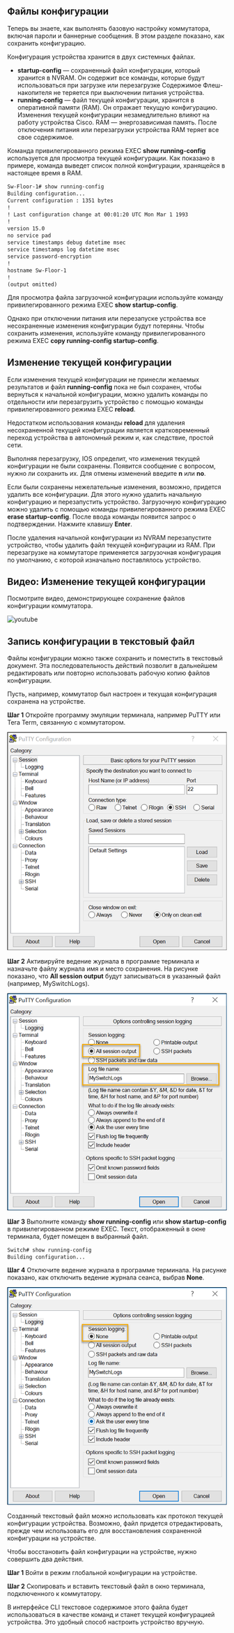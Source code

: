 <!-- verified: agorbachev 03.05.2022 -->

<!-- 2.5.1 -->
## Файлы конфигурации

Теперь вы знаете, как выполнять базовую настройку коммутатора, включая пароли и баннерные сообщения. В этом разделе показано, как сохранить конфигурацию.

Конфигурация устройства хранится в двух системных файлах.

* **startup-config** — сохраненный файл конфигурации, который хранится в NVRAM. Он содержит все команды, которые будут использоваться при загрузке или перезагрузке Содержимое Флеш-накопителя не теряется при выключении питания устройства.
* **running-config** — файл текущей конфигурации, хранится в оперативной памяти (RAM). Он отражает текущую конфигурацию. Изменения текущей конфигурации незамедлительно влияют на работу устройства Cisco. RAM — энергозависимая память. После отключения питания или перезагрузки устройства RAM теряет все свое содержимое.

Команда привилегированного режима EXEC **show running-config** используется для просмотра текущей конфигурации. Как показано в примере, команда выведет список полной конфигурации, хранящейся в настоящее время в RAM.

```
Sw-Floor-1# show running-config
Building configuration...
Current configuration : 1351 bytes
!
! Last configuration change at 00:01:20 UTC Mon Mar 1 1993
!
version 15.0
no service pad
service timestamps debug datetime msec
service timestamps log datetime msec
service password-encryption
!
hostname Sw-Floor-1
!
(output omitted)
```

Для просмотра файла загрузочной конфигурации используйте команду привилегированного режима EXEC **show startup-config**.

Однако при отключении питания или перезапуске устройства все несохраненные изменения конфигурации будут потеряны. Чтобы сохранить изменения, используйте команду привилегированного режима EXEC **copy running-config startup-config**.

<!-- 2.5.2 -->
## Изменение текущей конфигурации

Если изменения текущей конфигурации не принесли желаемых результатов и файл **running-config** пока не был сохранен, чтобы вернуться к начальной конфигурации, можно удалить  команды по отдельности или перезагрузить устройство с помощью команды привилегированного режима EXEC **reload**.

Недостатком использования команды **reload** для удаления несохраненной текущей конфигурации является кратковременный переход устройства в автономный режим и, как следствие, простой сети.

Выполняя перезагрузку, IOS определит, что изменения текущей конфигурации не были сохранены. Появится сообщение с вопросом, нужно ли сохранить их. Для отмены изменений введите **n** или **no**.

Если были сохранены нежелательные изменения, возможно, придется удалить все конфигурации. Для этого нужно удалить начальную конфигурацию и перезапустить устройство. Загрузочную конфигурацию можно удалить с помощью команды привилегированного режима EXEC **erase startup-config**. После ввода команды появится запрос о подтверждении. Нажмите клавишу **Enter**.

После удаления начальной конфигурации из NVRAM перезапустите устройство, чтобы удалить файл текущей конфигурации из RAM. При перезагрузке на коммутаторе применяется загрузочная конфигурация по умолчанию, с которой изначально поставлялось устройство.

<!-- 2.5.3 -->
## Видео: Изменение текущей конфигурации

Посмотрите видео, демонстрирующее сохранение файлов конфигурации коммутатора.

![youtube](https://www.youtube.com/watch?v=lQQ28pdSqfg)

<!-- 2.5.4 -->
## Запись конфигурации в текстовый файл

Файлы конфигурации можно также сохранить и поместить в текстовый документ. Эта последовательность действий позволит в дальнейшем редактировать или повторно использовать рабочую копию файлов конфигурации.

Пусть, например, коммутатор был настроен и текущая конфигурация сохранена на устройстве.

**Шаг 1** Откройте программу эмуляции терминала, например PuTTY или Tera Term, связанную с коммутатором.

![](./assets/2.5.4-1.png)

**Шаг 2** Активируйте ведение журнала в программе терминала и назначьте файлу журнала имя и место сохранения. На рисунке  показано, что **All session output** будут записываться в указанный файл (например, MySwitchLogs).

![](./assets/2.5.4-2.png)

**Шаг 3** Выполните  команду **show running-config** или **show startup-config** в привилегированном режиме EXEC. Текст, отображенный в окне терминала, будет помещен в выбранный файл.

```
Switch# show running-config
Building configuration...

```

**Шаг 4** Отключите ведение журнала в программе терминала. На рисунке показано, как отключить ведение журнала сеанса, выбрав **None**.

![](./assets/2.5.4-3.png)

Созданный текстовый файл можно использовать как протокол текущей конфигурации устройства. Возможно, файл придется отредактировать, прежде чем использовать его для восстановления сохраненной конфигурации на устройстве.

Чтобы восстановить файл конфигурации на устройстве, нужно совершить два действия.

**Шаг 1** Войти в режим глобальной конфигурации на устройстве.

**Шаг 2** Скопировать и вставить текстовый файл в окно терминала, подключенного к коммутатору.

В интерфейсе CLI текстовое содержимое этого файла будет использоваться в качестве команд и станет текущей конфигурацией устройства. Это удобный способ настроить устройство вручную.
